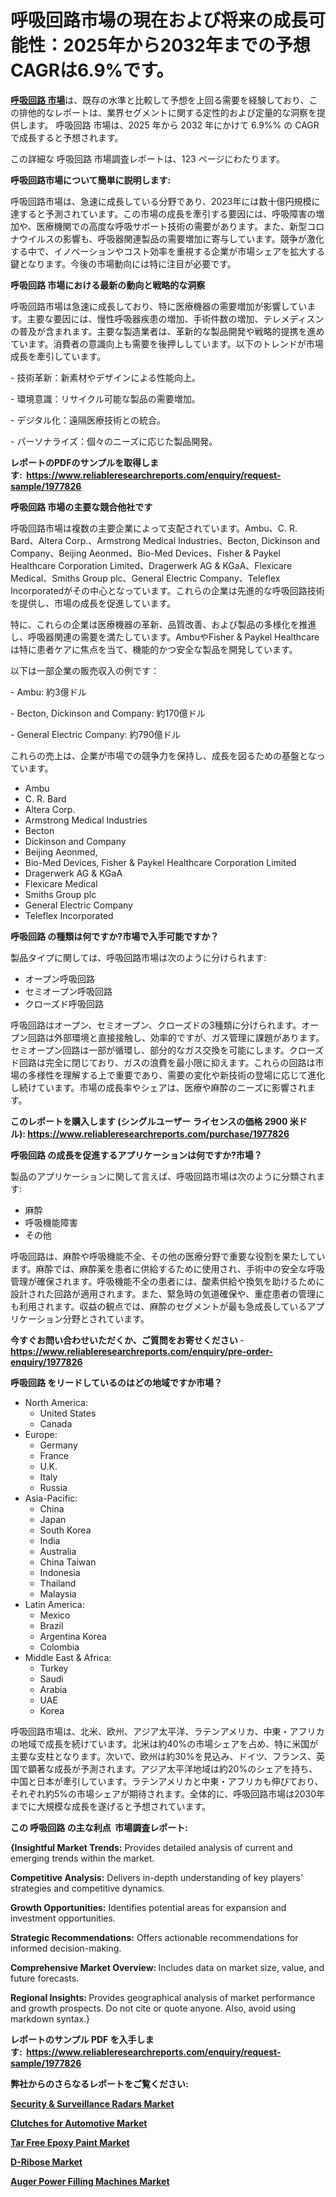 <p><h1>呼吸回路市場の現在および将来の成長可能性：2025年から2032年までの予想CAGRは6.9%です。</h1></p><p data-sourcepos="1:1-1:157"><strong><a href="https://www.reliableresearchreports.com/breathing-circuits-r1977826?utm_campaign=110&utm_medium=36&utm_source=Github&utm_content=ia&utm_term=25032025&utm_id=breathing-circuits">呼吸回路 市場</a></strong>は、既存の水準と比較して予想を上回る需要を経験しており、この排他的なレポートは、業界セグメントに関する定性的および定量的な洞察を提供します。 呼吸回路 市場は、2025 年から 2032 年にかけて 6.9%% の CAGR で成長すると予想されます。</p>
<p data-sourcepos="3:1-3:50">この詳細な 呼吸回路 市場調査レポートは、123 ページにわたります。</p>
<p><strong>呼吸回路市場について簡単に説明します:</strong></p>
<p><p>呼吸回路市場は、急速に成長している分野であり、2023年には数十億円規模に達すると予測されています。この市場の成長を牽引する要因には、呼吸障害の増加や、医療機関での高度な呼吸サポート技術の需要があります。また、新型コロナウイルスの影響も、呼吸器関連製品の需要増加に寄与しています。競争が激化する中で、イノベーションやコスト効率を重視する企業が市場シェアを拡大する鍵となります。今後の市場動向には特に注目が必要です。</p></p>
<p><strong>呼吸回路 市場における最新の動向と戦略的な洞察</strong></p>
<p><p>呼吸回路市場は急速に成長しており、特に医療機器の需要増加が影響しています。主要な要因には、慢性呼吸器疾患の増加、手術件数の増加、テレメディスンの普及が含まれます。主要な製造業者は、革新的な製品開発や戦略的提携を進めています。消費者の意識向上も需要を後押ししています。以下のトレンドが市場成長を牽引しています。</p><p>- 技術革新：新素材やデザインによる性能向上。</p><p>- 環境意識：リサイクル可能な製品の需要増加。</p><p>- デジタル化：遠隔医療技術との統合。</p><p>- パーソナライズ：個々のニーズに応じた製品開発。</p></p>
<p><strong>レポートのPDFのサンプルを取得します</strong><strong>:&nbsp;&nbsp;<a href="https://www.reliableresearchreports.com/enquiry/request-sample/1977826?utm_campaign=110&utm_medium=36&utm_source=Github&utm_content=ia&utm_term=25032025&utm_id=breathing-circuits">https://www.reliableresearchreports.com/enquiry/request-sample/1977826</a></strong></p>
<p><strong>呼吸回路 市場の主要な競合他社です</strong></p>
<p><p>呼吸回路市場は複数の主要企業によって支配されています。Ambu、C. R. Bard、Altera Corp.、Armstrong Medical Industries、Becton, Dickinson and Company、Beijing Aeonmed、Bio-Med Devices、Fisher & Paykel Healthcare Corporation Limited、Dragerwerk AG & KGaA、Flexicare Medical、Smiths Group plc、General Electric Company、Teleflex Incorporatedがその中心となっています。これらの企業は先進的な呼吸回路技術を提供し、市場の成長を促進しています。</p><p>特に、これらの企業は医療機器の革新、品質改善、および製品の多様化を推進し、呼吸器関連の需要を満たしています。AmbuやFisher & Paykel Healthcareは特に患者ケアに焦点を当て、機能的かつ安全な製品を開発しています。</p><p>以下は一部企業の販売収入の例です：</p><p>- Ambu: 約3億ドル</p><p>- Becton, Dickinson and Company: 約170億ドル</p><p>- General Electric Company: 約790億ドル</p><p>これらの売上は、企業が市場での競争力を保持し、成長を図るための基盤となっています。</p></p>
<p><ul><li>Ambu</li><li>C. R. Bard</li><li>Altera Corp.</li><li>Armstrong Medical Industries</li><li>Becton</li><li>Dickinson and Company</li><li>Beijing Aeonmed,</li><li>Bio-Med Devices, Fisher & Paykel Healthcare Corporation Limited</li><li>Dragerwerk AG & KGaA</li><li>Flexicare Medical</li><li>Smiths Group plc</li><li>General Electric Company</li><li>Teleflex Incorporated</li></ul></p>
<p><strong>呼吸回路 の種類は何ですか?市場で入手可能ですか？</strong></p>
<p>製品タイプに関しては、呼吸回路市場は次のように分けられます:</p>
<p><ul><li>オープン呼吸回路</li><li>セミオープン呼吸回路</li><li>クローズド呼吸回路</li></ul></p>
<p><p>呼吸回路はオープン、セミオープン、クローズドの3種類に分けられます。オープン回路は外部環境と直接接触し、効率的ですが、ガス管理に課題があります。セミオープン回路は一部が循環し、部分的なガス交換を可能にします。クローズド回路は完全に閉じており、ガスの浪費を最小限に抑えます。これらの回路は市場の多様性を理解する上で重要であり、需要の変化や新技術の登場に応じて進化し続けています。市場の成長率やシェアは、医療や麻酔のニーズに影響されます。</p></p>
<p><strong>このレポートを購入します (シングルユーザー ライセンスの価格 2900 米ドル):&nbsp;<a href="https://www.reliableresearchreports.com/purchase/1977826?utm_campaign=110&utm_medium=36&utm_source=Github&utm_content=ia&utm_term=25032025&utm_id=breathing-circuits">https://www.reliableresearchreports.com/purchase/1977826</a></strong></p>
<p><strong>呼吸回路 の成長を促進するアプリケーションは何ですか?市場？</strong></p>
<p>製品のアプリケーションに関して言えば、呼吸回路市場は次のように分類されます:</p>
<p><ul><li>麻酔</li><li>呼吸機能障害</li><li>その他</li></ul></p>
<p><p>呼吸回路は、麻酔や呼吸機能不全、その他の医療分野で重要な役割を果たしています。麻酔では、麻酔薬を患者に供給するために使用され、手術中の安全な呼吸管理が確保されます。呼吸機能不全の患者には、酸素供給や換気を助けるために設計された回路が適用されます。また、緊急時の気道確保や、重症患者の管理にも利用されます。収益の観点では、麻酔のセグメントが最も急成長しているアプリケーション分野とされています。</p></p>
<p><strong>今すぐお問い合わせいただくか、ご質問をお寄せください</strong><strong>&nbsp;</strong>-<strong><a href="https://www.reliableresearchreports.com/enquiry/pre-order-enquiry/1977826?utm_campaign=110&utm_medium=36&utm_source=Github&utm_content=ia&utm_term=25032025&utm_id=breathing-circuits">https://www.reliableresearchreports.com/enquiry/pre-order-enquiry/1977826</a></strong></p>
<p><strong>呼吸回路 をリードしているのはどの地域ですか市場？</strong></p>
<p><ul>
    <li>
        North America:
        <ul>
            <li>United States</li>
            <li>Canada</li>
        </ul>
    </li>
    <li>
        Europe:
        <ul>
            <li>Germany</li>
            <li>France</li>
            <li>U.K.</li>
            <li>Italy</li>
            <li>Russia</li>
        </ul>
    </li>
    <li>
        Asia-Pacific:
        <ul>
            <li>China</li>
            <li>Japan</li>
            <li>South Korea</li>
            <li>India</li>
            <li>Australia</li>
            <li>China Taiwan</li>
            <li>Indonesia</li>
            <li>Thailand</li>
            <li>Malaysia</li>
        </ul>
    </li>
    <li>
        Latin America:
        <ul>
            <li>Mexico</li>
            <li>Brazil</li>
            <li>Argentina Korea</li>
            <li>Colombia</li>
        </ul>
    </li>
    <li>
        Middle East & Africa:
        <ul>
            <li>Turkey</li>
            <li>Saudi</li>
            <li>Arabia</li>
            <li>UAE</li>
            <li>Korea</li>
        </ul>
    </li>
    </ul></p>
<p><p>呼吸回路市場は、北米、欧州、アジア太平洋、ラテンアメリカ、中東・アフリカの地域で成長を続けています。北米は約40%の市場シェアを占め、特に米国が主要な支柱となります。次いで、欧州は約30%を見込み、ドイツ、フランス、英国で顕著な成長が予測されます。アジア太平洋地域は約20%のシェアを持ち、中国と日本が牽引しています。ラテンアメリカと中東・アフリカも伸びており、それぞれ約5%の市場シェアが期待されます。全体的に、呼吸回路市場は2030年までに大規模な成長を遂げると予想されています。</p></p>
<p><strong>この 呼吸回路 の主な利点&nbsp; 市場調査レポート:</strong></p>
<p><strong>{Insightful Market Trends:</strong> Provides detailed analysis of current and emerging trends within the market.</p>
<p><strong>Competitive Analysis:</strong> Delivers in-depth understanding of key players' strategies and competitive dynamics.</p>
<p><strong>Growth Opportunities:</strong> Identifies potential areas for expansion and investment opportunities.</p>
<p><strong>Strategic Recommendations:</strong> Offers actionable recommendations for informed decision-making.</p>
<p><strong>Comprehensive Market Overview: </strong>Includes data on market size, value, and future forecasts.</p>
<p><strong>Regional Insights: </strong>Provides geographical analysis of market performance and growth prospects. Do not cite or quote anyone. Also, avoid using markdown syntax.}</p>
<p><strong>レポートのサンプル PDF を入手します:&nbsp;</strong><strong>&nbsp;<a href="https://www.reliableresearchreports.com/enquiry/request-sample/1977826?utm_campaign=110&utm_medium=36&utm_source=Github&utm_content=ia&utm_term=25032025&utm_id=breathing-circuits">https://www.reliableresearchreports.com/enquiry/request-sample/1977826</a></strong></p>
<p></p>
<p></p>
<p></p>
<p></p>
<p><strong>弊社からのさらなるレポートをご覧ください:</strong></p>
<p><strong><p><a href="https://github.com/lalkobrinarb/Market-Research-Report-List-1/blob/main/security-surveillance-radars-market.md?utm_campaign=110&utm_medium=36&utm_source=Github&utm_content=ia&utm_term=25032025&utm_id=breathing-circuits">Security & Surveillance Radars Market</a></p><p><a href="https://github.com/naulasulakr0/Market-Research-Report-List-1/blob/main/clutches-for-automotive-market.md?utm_campaign=110&utm_medium=36&utm_source=Github&utm_content=ia&utm_term=25032025&utm_id=breathing-circuits">Clutches for Automotive Market</a></p><p><a href="https://github.com/giardafshaxb/Market-Research-Report-List-1/blob/main/tar-free-epoxy-paint-market.md?utm_campaign=110&utm_medium=36&utm_source=Github&utm_content=ia&utm_term=25032025&utm_id=breathing-circuits">Tar Free Epoxy Paint Market</a></p><p><a href="https://github.com/ludongfomban/Market-Research-Report-List-1/blob/main/d-ribose-market.md?utm_campaign=110&utm_medium=36&utm_source=Github&utm_content=ia&utm_term=25032025&utm_id=breathing-circuits">D-Ribose Market</a></p><p><a href="https://github.com/kimanyuzuga/Market-Research-Report-List-1/blob/main/auger-power-filling-machines-market.md?utm_campaign=110&utm_medium=36&utm_source=Github&utm_content=ia&utm_term=25032025&utm_id=breathing-circuits">Auger Power Filling Machines Market</a></p></strong></p>